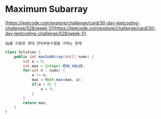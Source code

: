 # Maximum Subarray

[https://leetcode.com/explore/challenge/card/30-day-leetcoding-challenge/528/week-1/](https://leetcode.com/explore/challenge/card/30-day-leetcoding-challenge/528/week-1/)
~~~
dp를 이용한 최대 연속부분수열을 구하는 문제
~~~

```java
class Solution {
    public int maxSubArray(int[] nums) {
        int a = 0;
        int max = Integer.MIN_VALUE;
        for(int n : nums) {
            a += n;
            max = Math.max(max, a);
            if(a < 0) {
                a = 0;
            }
        }
        return max;
    }
}
```
